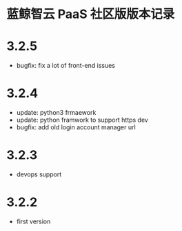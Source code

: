 # 蓝鲸智云 PaaS 社区版版本记录

# 3.2.5

- bugfix: fix a lot of front-end issues

# 3.2.4

- update: python3 frmaework
- update: python framwork to support https dev
- bugfix: add old login account manager url

# 3.2.3

- devops support

# 3.2.2
- first version
